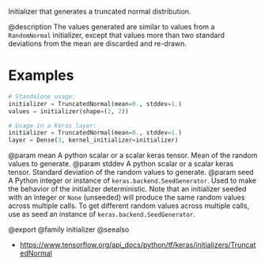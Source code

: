 Initializer that generates a truncated normal distribution.

@description
The values generated are similar to values from a
`RandomNormal` initializer, except that values more
than two standard deviations from the mean are
discarded and re-drawn.

# Examples
```python
# Standalone usage:
initializer = TruncatedNormal(mean=0., stddev=1.)
values = initializer(shape=(2, 2))
```

```python
# Usage in a Keras layer:
initializer = TruncatedNormal(mean=0., stddev=1.)
layer = Dense(3, kernel_initializer=initializer)
```

@param mean A python scalar or a scalar keras tensor. Mean of the random
    values to generate.
@param stddev A python scalar or a scalar keras tensor. Standard deviation of
   the random values to generate.
@param seed A Python integer or instance of
    `keras.backend.SeedGenerator`.
    Used to make the behavior of the initializer
    deterministic. Note that an initializer seeded with an integer
    or `None` (unseeded) will produce the same random values
    across multiple calls. To get different random values
    across multiple calls, use as seed an instance
    of `keras.backend.SeedGenerator`.

@export
@family initializer
@seealso
+ <https://www.tensorflow.org/api_docs/python/tf/keras/initializers/TruncatedNormal>
